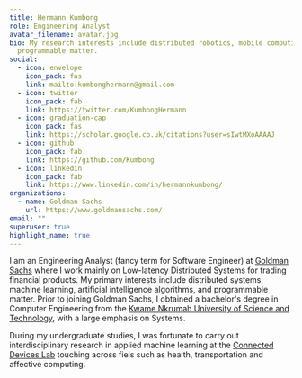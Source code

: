 ```yaml
---
title: Hermann Kumbong
role: Engineering Analyst
avatar_filename: avatar.jpg
bio: My research interests include distributed robotics, mobile computing and
  programmable matter.
social:
  - icon: envelope
    icon_pack: fas
    link: mailto:kumbonghermann@gmail.com
  - icon: twitter
    icon_pack: fab
    link: https://twitter.com/KumbongHermann
  - icon: graduation-cap
    icon_pack: fas
    link: https://scholar.google.co.uk/citations?user=sIwtMXoAAAAJ
  - icon: github
    icon_pack: fab
    link: https://github.com/Kumbong
  - icon: linkedin
    icon_pack: fab
    link: https://www.linkedin.com/in/hermannkumbong/
organizations:
  - name: Goldman Sachs
    url: https://www.goldmansachs.com/
email: ""
superuser: true
highlight_name: true
---
```

I am an Engineering Analyst (fancy term for Software Engineer)  at [Goldman Sachs](https://www.goldmansachs.com/) where I work mainly on Low-latency Distributed Systems for trading financial products. My primary interests include distributed systems, machine learning, artificial intelligence algorithms, and programmable matter. Prior to joining Goldman Sachs, I obtained a bachelor's degree in Computer Engineering from the [Kwame Nkrumah University of Science and Technology](https://www.knust.edu.gh/), with a large emphasis on Systems. 

During my undergraduate studies, I was fortunate to carry out interdisciplinary research in applied machine learning at the [Connected Devices Lab](http://connecteddeviceslab.org) touching across fiels such as health, transportation and affective computing.